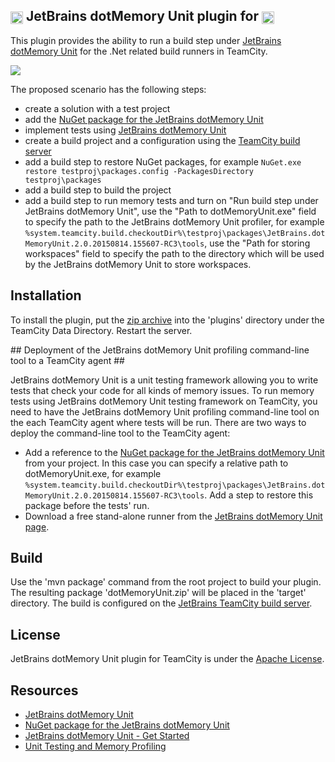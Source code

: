 ## [<img src="http://jb.gg/badges/official.svg" height="20" align="center"/>](https://confluence.jetbrains.com/display/ALL/JetBrains+on+GitHub) JetBrains dotMemory Unit plugin for [<img src="https://cdn.worldvectorlogo.com/logos/teamcity.svg" height="20" align="center"/>](https://www.jetbrains.com/teamcity/)

This plugin provides the ability to run a build step under [JetBrains dotMemory Unit](https://www.jetbrains.com/dotmemory/unit/) for the .Net related build runners in TeamCity. 

[<img src="http://teamcity.jetbrains.com/app/rest/builds/buildType:(id:TeamCityPluginsByJetBrains_DotMemoryUnit_Build)/statusIcon.svg"/>](http://teamcity.jetbrains.com/viewType.html?buildTypeId=TeamCityPluginsByJetBrains_DotMemoryUnit_Build)

The proposed scenario has the following steps:
- create a solution with a test project
- add the [NuGet package for the JetBrains dotMemory Unit](https://www.nuget.org/packages/JetBrains.DotMemoryUnit/)
- implement tests using [JetBrains dotMemory Unit](https://www.jetbrains.com/dotmemory/unit/)
- create a build project and a configuration using the [TeamCity build server](https://www.jetbrains.com/teamcity/)
- add a build step to restore NuGet packages, for example `NuGet.exe restore testproj\packages.config -PackagesDirectory testproj\packages`
- add a build step to build the project
- add a build step to run memory tests and turn on "Run build step under JetBrains dotMemory Unit", use the "Path to dotMemoryUnit.exe" field to specify the path to the JetBrains dotMemory Unit profiler, for example `%system.teamcity.build.checkoutDir%\testproj\packages\JetBrains.dotMemoryUnit.2.0.20150814.155607-RC3\tools`, use the  "Path for storing workspaces" field to specify the path to the directory which will be used by the JetBrains dotMemory Unit to store workspaces.

## Installation ##

To install the plugin, put the [zip archive](https://teamcity.jetbrains.com/guestAuth/app/rest/builds/buildType:TeamCityPluginsByJetBrains_DotMemoryUnit_Build,pinned:true,status:SUCCESS,branch:master,tags:release/artifacts/content/dotMemoryUnit.zip) into the 'plugins' directory under the TeamCity Data Directory. Restart the server.

<a name="agent_deployment"/>
##  Deployment of the JetBrains dotMemory Unit profiling command-line tool to a TeamCity agent ##

JetBrains dotMemory Unit is a unit testing framework allowing you to write tests that check your code for all kinds of memory issues. To run memory tests using JetBrains dotMemory Unit testing framework on TeamCity, you need to have the JetBrains dotMemory Unit profiling command-line tool on the each TeamCity agent where tests will be run. There are two ways to deploy the command-line tool to the TeamCity agent:

- Add a reference to the [NuGet package for the JetBrains dotMemory Unit](https://www.nuget.org/packages/JetBrains.DotMemoryUnit/) from your project. In this case you can specify a relative path to dotMemoryUnit.exe, for example `%system.teamcity.build.checkoutDir%\testproj\packages\JetBrains.dotMemoryUnit.2.0.20150814.155607-RC3\tools`. Add a step to restore this package before the tests' run.
- Download a free stand-alone runner from the [JetBrains dotMemory Unit page](https://www.jetbrains.com/dotmemory/unit/).

## Build ##

Use the 'mvn package' command from the root project to build your plugin. The resulting package 'dotMemoryUnit.zip' will be placed in the 'target' directory. The build is configured on the [JetBrains TeamCity build server](https://teamcity.jetbrains.com/viewLog.html?buildTypeId=TeamCityPluginsByJetBrains_DotMemoryUnit_Build&buildId=lastPinned&buildBranch=%3Cdefault%3E).

## License ##

JetBrains dotMemory Unit plugin for TeamCity is under the [Apache License](https://github.com/JetBrains/teamcity-dotmemory/blob/master/LICENSE).

## Resources ##

- [JetBrains dotMemory Unit](https://www.jetbrains.com/dotmemory/unit/)
- [NuGet package for the JetBrains dotMemory Unit](https://www.nuget.org/packages/JetBrains.DotMemoryUnit/)
- [JetBrains dotMemory Unit - Get Started](https://www.jetbrains.com/dotmemory/unit/help/Get_Started.html)
- [Unit Testing and Memory Profiling](http://blog.jetbrains.com/dotnet/2015/03/04/unit-testing-and-memory-profiling-can-they-be-combined/)
